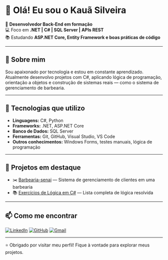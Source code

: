 # 👋 Olá! Eu sou o Kauã Silveira

🎯 **Desenvolvedor Back-End em formação**  
💻 Foco em **.NET | C# | SQL Server | APIs REST**  
📚 Estudando **ASP.NET Core, Entity Framework e boas práticas de código**

---

## 🚀 Sobre mim

Sou apaixonado por tecnologia e estou em constante aprendizado.  
Atualmente desenvolvo projetos com C#, aplicando lógica de programação, orientação a objetos e construção de sistemas reais — como o sistema de gerenciamento de barbearia.

---

## 🧰 Tecnologias que utilizo

- **Linguagens:** C#, Python
- **Frameworks:** .NET, ASP.NET Core
- **Banco de Dados:** SQL Server
- **Ferramentas:** Git, GitHub, Visual Studio, VS Code
- **Outros conhecimentos:** Windows Forms, testes manuais, lógica de programação

---

## 📌 Projetos em destaque

- ✂️ [Barbearia-senai](https://github.com/KauaSilveiraSanto/Barbearia-senai) — Sistema de gerenciamento de clientes em uma barbearia
- 📚 [Exercícios de Lógica em C#](https://github.com/KauaSilveiraSanto) — Lista completa de lógica resolvida 

---

## 📫 Como me encontrar

[![LinkedIn](https://img.shields.io/badge/-LinkedIn-0e76a8?style=flat&logo=linkedin&logoColor=white)](https://www.linkedin.com/in/kauã-silveira-espirito-santo/)
[![GitHub](https://img.shields.io/badge/-GitHub-181717?style=flat&logo=github&logoColor=white)](https://github.com/KauaSilveiraSanto)
[![Gmail](https://img.shields.io/badge/-Gmail-D14836?style=flat&logo=gmail&logoColor=white)](mailto:kauannn0775@gmail.com)

---

⭐ Obrigado por visitar meu perfil! Fique à vontade para explorar meus projetos.
